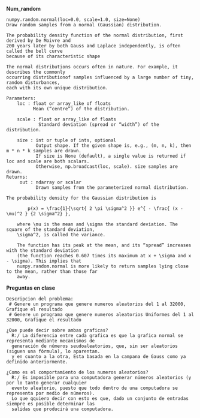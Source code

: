 **Num_random**
    
    numpy.random.normal(loc=0.0, scale=1.0, size=None)
    Draw random samples from a normal (Gaussian) distribution.

    The probability density function of the normal distribution, first derived by De Moivre and
    200 years later by both Gauss and Laplace independently, is often called the bell curve
    because of its characteristic shape
   
    The normal distributions occurs often in nature. For example, it describes the commonly 
    occurring distributionof samples influenced by a large number of tiny, random disturbances,
    each with its own unique distribution.

    Parameters:	
        loc : float or array_like of floats
              Mean (“centre”) of the distribution.

        scale : float or array_like of floats
                Standard deviation (spread or “width”) of the distribution.

        size : int or tuple of ints, optional
               Output shape. If the given shape is, e.g., (m, n, k), then m * n * k samples are drawn.
               If size is None (default), a single value is returned if loc and scale are both scalars.
               Otherwise, np.broadcast(loc, scale). size samples are drawn.
    Returns:	
         out : ndarray or scalar
               Drawn samples from the parameterized normal distribution.
        
    The probability density for the Gaussian distribution is

            p(x) = \frac{1}{\sqrt{ 2 \pi \sigma^2 }} e^{ - \frac{ (x - \mu)^2 } {2 \sigma^2} },

        where \mu is the mean and \sigma the standard deviation. The square of the standard deviation,
        \sigma^2, is called the variance.
        
        The function has its peak at the mean, and its “spread” increases with the standard deviation 
        (the function reaches 0.607 times its maximum at x + \sigma and x - \sigma). This implies that 
        numpy.random.normal is more likely to return samples lying close to the mean, rather than those far
        away.

    
**Preguntas en clase** 

    Descripcion del problema:
     # Genere un programa que genere numeros aleatorios del 1 al 32000, Grafique el resultado
     # Genere un programa que genere numeros aleatorios Uniformes del 1 al 32000, Grafique el resultado
    
    ¿Que puede decir sobre ambas graficas?
      R:/ La diferencia entre cada grafica es que la grafica normal se representa mediante mecanismos de
      generación de números seudoaleatorios, que, sin ser aleatorios (siguen una fórmula), lo aparentan.
      y en cuanto a la otra, Esta basada en la campana de Gauss como ya definido anteriormente.
    
    ¿Como es el comportamiento de los numeros aleatorios?
      R:/ Es imposible para una computadora generar números aleatorios (y por lo tanto generar cualquier
      evento aleatorio, puesto que todo dentro de una computadora se representa por medio de números).
      Lo que qquiero decir con esto es que, dado un conjunto de entradas siempre es posible determinar las 
      salidas que producirá una computadora.
